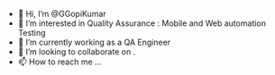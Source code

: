 - 👋 Hi, I’m @GGopiKumar
- 👀 I’m interested in Quality Assurance : Mobile and Web automation Testing 
- 🌱 I’m currently working as a QA Engineer 
- 💞️ I’m looking to collaborate on .
- 📫 How to reach me ...

<!---
GGopiKumar/GGopiKumar is a ✨ special ✨ repository because its `README.md` (this file) appears on your GitHub profile.
You can click the Preview link to take a look at your changes.
--->
